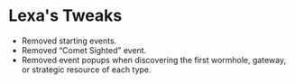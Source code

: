# Lexa's Tweaks

* Removed starting events.
* Removed “Comet Sighted” event.
* Removed event popups when discovering the first wormhole, gateway, or
  strategic resource of each type.